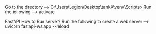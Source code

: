
Go to the directory --> C:\Users\Legion\Desktop\tankX\venv\Scripts>
Run the following --> activate

FastAPI How to Run server?
Run the following to create a web server --> uvicorn fastapi-ws:app --reload